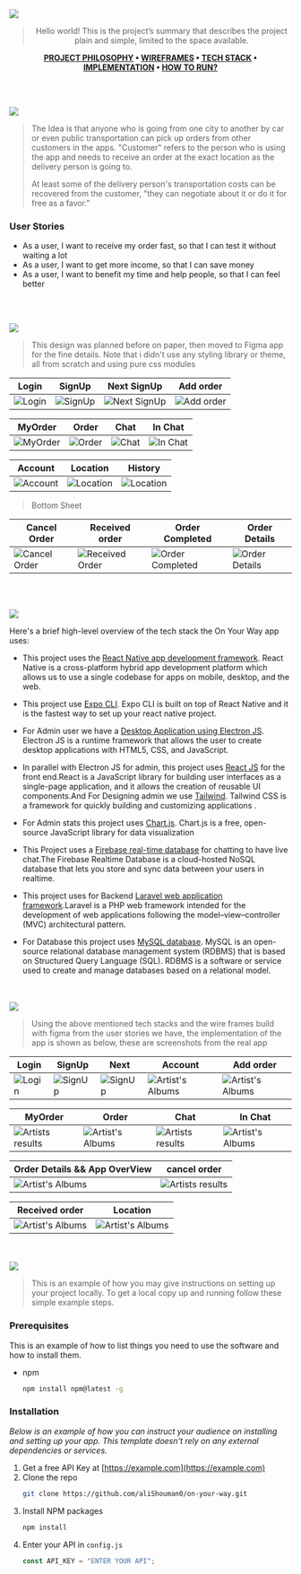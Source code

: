 <img src="./readme/title1.svg"/>

<div align="center">

> Hello world! This is the project’s summary that describes the project plain and simple, limited to the space available.

**[PROJECT PHILOSOPHY](https://github.com/aliShouman0/on-your-way#-project-philosophy) • [WIREFRAMES](https://github.com/aliShouman0/on-your-way#-wireframes) • [TECH STACK](https://github.com/aliShouman0/on-your-way#-tech-stack) • [IMPLEMENTATION](https://github.com/aliShouman0/on-your-way#-impplementation) • [HOW TO RUN?](https://github.com/aliShouman0/on-your-way#-how-to-run)**

</div>

<br><br>

<img src="./readme/title2.svg"/>

> The Idea is that anyone who is going from one city to another by car or even public transportation can pick up orders from other customers in the apps. "Customer" refers to the person who is using the app and needs to receive an order at the exact location as the delivery person is going to.
>
> At least some of the delivery person's transportation costs can be recovered from the customer, "they can negotiate about it or do it for free as a favor."

### User Stories

- As a user, I want to receive my order fast, so that I can test it without waiting a lot
- As a user, I want to get more income, so that I can save money
- As a user, I want to benefit my time and help people, so that I can feel better

<br><br>

<img src="./readme/title3.svg"/>

> This design was planned before on paper, then moved to Figma app for the fine details.
> Note that i didn't use any styling library or theme, all from scratch and using pure css modules

| Login                              | SignUp                               | Next SignUp                               | Add order                                       |
| ---------------------------------- | ------------------------------------ | ---------------------------------------- |  ----------------------------------------------- |
| ![Login](./readme/figma/Login.jpg) | ![SignUp](./readme/figma/Signup.jpg) | ![Next SignUp](./readme/figma/NextSignup.jpg) | ![Add order](./readme/figma/AddOrder.jpg) |

| MyOrder                                        | Order                                        | Chat                                        | In Chat                                       |
| ---------------------------------------------- | -------------------------------------------- | ------------------------------------------- | --------------------------------------------- |
| ![MyOrder](./readme/figma/MyOrder.jpg) | ![Order](./readme/figma/Order.jpg) | ![Chat](./readme/figma/Chat.jpg) | ![In Chat](./readme/figma/InChat.jpg) |


 | Account                                | Location                               | History                               
 | -------------------------------------- | --------------------------------------| --------------------------------------
 | ![Account](./readme/figma/Account.jpg) | ![Location](./readme/figma/Location.jpg)| ![Location](./readme/figma/History.jpg)

> Bottom Sheet

| Cancel Order                                       | Received order                                       | Order Completed                                       | Order Details                                         |
| -------------------------------------------------- | ---------------------------------------------------- | ----------------------------------------------------- | ----------------------------------------------------- |
| ![Cancel Order ](./readme/figma/CancelOrder.jpg) | ![Received Order ](./readme/figma/ReceivedOrder.jpg) | ![Order Completed ](./readme/figma/OrderCompleted.jpg) | ![Order Details](./readme/figma/MyOrderDetails.jpg) |
 
<br><br>

<img src="./readme/title4.svg"/>

Here's a brief high-level overview of the tech stack the On Your Way app uses:

- This project uses the [React Native app development framework](https://reactnative.dev/). React Native is a cross-platform hybrid app development platform which allows us to use a single codebase for apps on mobile, desktop, and the web.

- This project use [Expo CLI](https://expo.dev/). Expo CLI is built on top of React Native and it is the fastest way to set up your react native project.

- For Admin user we have a [Desktop Application using Electron JS](https://www.electronjs.org/). Electron JS is a runtime framework that allows the user to create desktop applications with HTML5, CSS, and JavaScript.

- In parallel with Electron JS for admin, this project uses [React JS](https://reactjs.org/) for the front end.React is a JavaScript library for building user interfaces as a single-page application, and it allows the creation of reusable UI components.And For Designing admin we use [Tailwind](https://tailwindcss.com/). Tailwind CSS is a framework for quickly building and customizing applications .

- For Admin stats this project uses [Chart.js](https://www.chartjs.org/). Chart.js is a free, open-source JavaScript library for data visualization

- This Project uses a [Firebase real-time database](https://firebase.google.com/products/realtime-database) for chatting to have live chat.The Firebase Realtime Database is a cloud-hosted NoSQL database that lets you store and sync data between your users in realtime.

- This project uses for Backend [Laravel web application framework](https://laravel.com/).Laravel is a PHP web framework intended for the development of web applications following the model–view–controller (MVC) architectural pattern.

- For Database this project uses [MySQL database](https://www.mysql.com/). MySQL is an open-source relational database management system (RDBMS) that is based on Structured Query Language (SQL). RDBMS is a software or service used to create and manage databases based on a relational model.




<br><br>
<img src="./readme/title5.svg"/>

> Using the above mentioned tech stacks and the wire frames build with figma from the user stories we have, the implementation of the app is shown as below, these are screenshots from the real app

| Login                                 | SignUp                                  | Next                                        | Account                                           | Add order                                          |
| ------------------------------------- | --------------------------------------- | ------------------------------------------- | ------------------------------------------------- | -------------------------------------------------- |
| ![Login](./readme/realApp/login.jpeg) | ![SignUp](./readme/realApp/signUp.jpeg) | ![SignUp](./readme/realApp/nextSignup.jpeg) | ![Artist's Albums](./readme/realApp/account.jpeg) | ![Artist's Albums](./readme/realApp/addOrder.jpeg) |

| MyOrder                                           | Order                                           | Chat                                           | In Chat                                          |
| ------------------------------------------------- | ----------------------------------------------- | ---------------------------------------------- | ------------------------------------------------ |
| ![Artists results](./readme/realApp/myOrder.jpeg) | ![Artist's Albums](./readme/realApp/order.jpeg) | ![Artists results](./readme/realApp/chat.jpeg) | ![Artist's Albums](./readme/realApp/inchat.jpeg) |

>

| Order Details && App OverView                | cancel order                                    |
| -------------------------------------------- | ----------------------------------------------- |
| ![Artist's Albums](./readme/realApp/overView.gif) | ![Artists results](./readme/realApp/cancelOrder.gif) |

| Received order                                         | Location                                    |
| ------------------------------------------------------ | ------------------------------------------------------- |
| ![Artist's Albums](./readme/realApp/receivedOrder.gif) | ![Artist's Albums](./readme/realApp/location.gif) |

>

<br><br>
<img src="./readme/title6.svg"/>

> This is an example of how you may give instructions on setting up your project locally.
> To get a local copy up and running follow these simple example steps.

### Prerequisites

This is an example of how to list things you need to use the software and how to install them.

- npm
  ```sh
  npm install npm@latest -g
  ```

### Installation

_Below is an example of how you can instruct your audience on installing and setting up your app. This template doesn't rely on any external dependencies or services._

1. Get a free API Key at [https://example.com](https://example.com)
2. Clone the repo
   ```sh
   git clone https://github.com/aliShouman0/on-your-way.git
   ```
3. Install NPM packages
   ```sh
   npm install
   ```
4. Enter your API in `config.js`
   ```js
   const API_KEY = "ENTER YOUR API";
   ```
